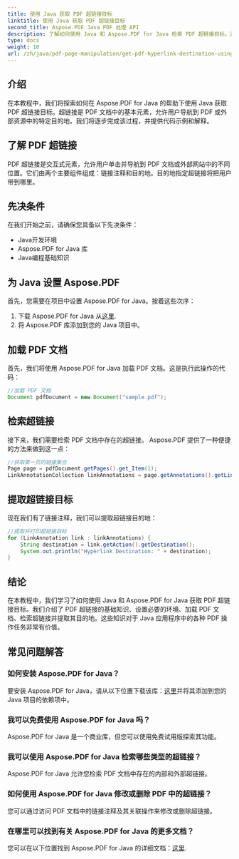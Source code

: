 ```yaml
---
title: 使用 Java 获取 PDF 超链接目标
linktitle: 使用 Java 获取 PDF 超链接目标
second_title: Aspose.PDF Java PDF 处理 API
description: 了解如何使用 Java 和 Aspose.PDF for Java 检索 PDF 超链接目标。通过这个综合教程中的代码示例逐步学习。
type: docs
weight: 10
url: /zh/java/pdf-page-manipulation/get-pdf-hyperlink-destination-using-java/
---
```


## 介绍

在本教程中，我们将探索如何在 Aspose.PDF for Java 的帮助下使用 Java 获取 PDF 超链接目标。超链接是 PDF 文档中的基本元素，允许用户导航到 PDF 或外部资源中的特定目的地。我们将逐步完成该过程，并提供代码示例和解释。

## 了解 PDF 超链接

PDF 超链接是交互式元素，允许用户单击并导航到 PDF 文档或外部网站中的不同位置。它们由两个主要组件组成：链接注释和目的地。目的地指定超链接将把用户带到哪里。

## 先决条件

在我们开始之前，请确保您具备以下先决条件：
- Java开发环境
- Aspose.PDF for Java 库
- Java编程基础知识

## 为 Java 设置 Aspose.PDF

首先，您需要在项目中设置 Aspose.PDF for Java。按着这些次序：
1. 下载 Aspose.PDF for Java 从[这里](https://releases.aspose.com/pdf/java/).
2. 将 Aspose.PDF 库添加到您的 Java 项目中。

## 加载 PDF 文档

首先，我们将使用 Aspose.PDF for Java 加载 PDF 文档。这是执行此操作的代码：

```java
//加载 PDF 文档
Document pdfDocument = new Document("sample.pdf");
```

## 检索超链接

接下来，我们需要检索 PDF 文档中存在的超链接。 Aspose.PDF 提供了一种便捷的方法来做到这一点：

```java
//获取第一页的链接集合
Page page = pdfDocument.getPages().get_Item(1);
LinkAnnotationCollection linkAnnotations = page.getAnnotations().getLinkAnnotations();
```

## 提取超链接目标

现在我们有了链接注释，我们可以提取超链接目的地：

```java
//提取并打印超链接目标
for (LinkAnnotation link : linkAnnotations) {
    String destination = link.getAction().getDestination();
    System.out.println("Hyperlink Destination: " + destination);
}
```

## 结论

在本教程中，我们学习了如何使用 Java 和 Aspose.PDF for Java 获取 PDF 超链接目标。我们介绍了 PDF 超链接的基础知识、设置必要的环境、加载 PDF 文档、检索超链接并提取其目的地。这些知识对于 Java 应用程序中的各种 PDF 操作任务非常有价值。

## 常见问题解答

### 如何安装 Aspose.PDF for Java？

要安装 Aspose.PDF for Java，请从以下位置下载该库：[这里](https://releases.aspose.com/pdf/java/)并将其添加到您的 Java 项目的依赖项中。

### 我可以免费使用 Aspose.PDF for Java 吗？

Aspose.PDF for Java 是一个商业库，但您可以使用免费试用版探索其功能。

### 我可以使用 Aspose.PDF for Java 检索哪些类型的超链接？

Aspose.PDF for Java 允许您检索 PDF 文档中存在的内部和外部超链接。

### 如何使用 Aspose.PDF for Java 修改或删除 PDF 中的超链接？

您可以通过访问 PDF 文档中的链接注释及其关联操作来修改或删除超链接。

### 在哪里可以找到有关 Aspose.PDF for Java 的更多文档？

您可以在以下位置找到 Aspose.PDF for Java 的详细文档：[这里](https://reference.aspose.com/pdf/java/).